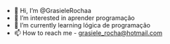 - 👋 Hi, I’m @GrasieleRochaa
- 👀 I’m interested in aprender programação 
- 🌱 I’m currently learning lógica de programação 
- 📫 How to reach me - grasiele_rocha@hotmail.com

<!---
GrasieleRocha/GrasieleRocha is a ✨ special ✨ repository because its `README.md` (this file) appears on your GitHub profile.
You can click the Preview link to take a look at your changes.
--->
